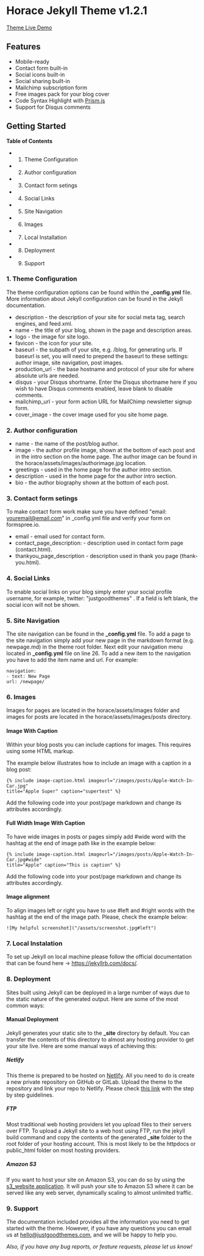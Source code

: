 # Horace Jekyll Theme v1.2.1

[Theme Live Demo](https://horace.netlify.com/)

## Features

* Mobile-ready
* Contact form built-in
* Social icons built-in
* Social sharing built-in
* Mailchimp subscription form
* Free images pack for your blog cover
* Code Syntax Highlight with [Prism.js](https://prismjs.com/)
* Support for Disqus comments

## Getting Started

**Table of Contents**

* 1. Theme Configuration
* 2. Author configuration
* 3. Contact form setings
* 4. Social Links
* 5. Site Navigation
* 6. Images
* 7. Local Installation
* 8. Deployment
* 9. Support

### 1. Theme Configuration

The theme configuration options can be found within the **_config.yml** file. More information about Jekyll configuration can be found in the Jekyll documentation.

* description - the description of your site for social meta tag, search engines, and feed.xml.
* name - the title of your blog, shown in the page and description areas.
* logo - the image for site logo.
* favicon - the icon for your site.
* baseurl - the subpath of your site, e.g. /blog, for generating urls. If baseurl is set, you will need to prepend the baseurl to these settings: author image, site navigation, post images.
* production_url - the base hostname and protocol of your site for where absolute urls are needed.
* disqus - your Disqus shortname. Enter the Disqus shortname here if you wish to have Disqus comments enabled, leave blank to disable comments.
* mailchimp_url - your form action URL for MailChimp newsletter signup form.
* cover_image - the cover image used for you site home page.

### 2. Author configuration

* name - the name of the post/blog author.
* image - the author profile image, shown at the bottom of each post and in the intro section on the home page. The author image can be found in the horace/assets/images/authorimage.jpg location.
* greetings - used in the home page for the author intro section.
* description - used in the home page for the author intro section.
* bio - the author biography shown at the bottom of each post.

### 3. Contact form setings
To make contact form work make sure you have defined "email: youremail@email.com" in _config.yml file and verify your form on formspree.io.

* email - email used for contact form.
* contact_page_description: - description used in contact form page (contact.html).
* thankyou_page_description - description used in thank you page (thank-you.html).

### 4. Social Links

To enable social links on your blog simply enter your social profile username, for example, twitter: "justgoodthemes" . If a field is left blank, the social icon will not be shown.

### 5. Site Navigation

The site navigation can be found in the **_config.yml** file. To add a page to the site navigation simply add your new page in the markdown format (e.g. newpage.md) in the theme root folder. Next edit your navigation menu located in **_config.yml** file on line 26. To add a new item to the navigation you have to add the item name and url. For example:

~~~~
navigation:
- text: New Page
url: /newpage/
~~~~

### 6. Images

Images for pages are located in the horace/assets/images folder and images for posts are located in the horace/assets/images/posts directory.

#### Image With Caption

Within your blog posts you can include captions for images. This requires using some HTML markup.

The example below illustrates how to include an image with a caption in a blog post:

~~~~
{% include image-caption.html imageurl="/images/posts/Apple-Watch-In-Car.jpg"
title="Apple Super" caption="supertest" %}
~~~~

Add the following code into your post/page markdown and change its attributes accordingly.

#### Full Width Image With Caption

To have wide images in posts or pages simply add #wide word with the hashtag at the end of image path like in the example below:

~~~~
{% include image-caption.html imageurl="/images/posts/Apple-Watch-In-Car.jpg#wide"
title="Apple" caption="This is caption" %}
~~~~

Add the following code into your post/page markdown and change its attributes accordingly.

#### Image alignment

To align images left or right you have to use #left and #right words with the hashtag at the end of the image path. Please, check the example below:

~~~~
![My helpful screenshot]("/assets/screenshot.jpg#left")
~~~~

### 7. Local Instalation

To set up Jekyll on local machine please follow the official documentation that can be found here -> https://jekyllrb.com/docs/.

### 8. Deployment

Sites built using Jekyll can be deployed in a large number of ways due to the static nature of the generated output. Here are some of the most common ways:

#### Manual Deployment

Jekyll generates your static site to the **_site** directory by default. You can transfer the contents of this directory to almost any hosting provider to get your site live. Here are some manual ways of achieving this:

##### Netlify

This theme is prepared to be hosted on [Netlify](https://www.netlify.com/). All you need to do is create a new private repository on GitHub or GitLab. Upload the theme to the repository and link your repo to Netlify. Please check [this link](https://www.netlify.com/blog/2015/10/28/a-step-by-step-guide-jekyll-3.0-on-netlify/#step-2-link-to-your-github) with the step by step guidelines.

##### FTP

Most traditional web hosting providers let you upload files to their servers over FTP. To upload a Jekyll site to a web host using FTP, run the jekyll build command and copy the contents of the generated **_site** folder to the root folder of your hosting account. This is most likely to be the httpdocs or public_html folder on most hosting providers.

##### Amazon S3

If you want to host your site on Amazon S3, you can do so by using the [s3_website application](https://github.com/laurilehmijoki/s3_website). It will push your site to Amazon S3 where it can be served like any web server, dynamically scaling to almost unlimited traffic.

### 9. Support

The documentation included provides all the information you need to get started with the theme. However, if you have any questions you can email us at hello@justgoodthemes.com, and we will be happy to help you.

*Also, if you have any bug reports, or feature requests, please let us know!*
